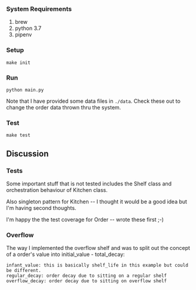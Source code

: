 ### System Requirements
1. brew
1. python 3.7
1. pipenv

### Setup

    make init

### Run

    python main.py
Note that I have provided some data files in `./data`. Check these out to change the order data thrown thru the system.

### Test

    make test


## Discussion

### Tests
Some important stuff that is not tested includes the Shelf class and orchestration behaviour of Kitchen class.

Also singleton pattern for Kitchen -- I thought it would be a good idea but I'm having second thoughts.

I'm happy the the test coverage for Order -- wrote these first ;-)

### Overflow
The way I implemented the overflow shelf and was to split out the concept of a order's value into initial_value - total_decay:

    infant_value: this is basically shelf_life in this example but could be different.
    regular_decay: order decay due to sitting on a regular shelf
    overflow_decay: order decay due to sitting on overflow shelf
